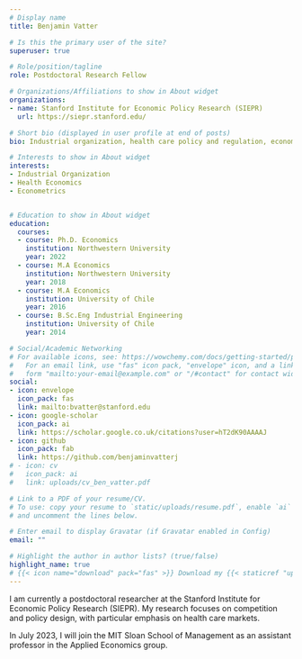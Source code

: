 ```yaml
---
# Display name
title: Benjamin Vatter

# Is this the primary user of the site?
superuser: true

# Role/position/tagline
role: Postdoctoral Research Fellow

# Organizations/Affiliations to show in About widget
organizations:
- name: Stanford Institute for Economic Policy Research (SIEPR)
  url: https://siepr.stanford.edu/

# Short bio (displayed in user profile at end of posts)
bio: Industrial organization, health care policy and regulation, econometrics

# Interests to show in About widget
interests:
- Industrial Organization
- Health Economics
- Econometrics


# Education to show in About widget
education:
  courses:
  - course: Ph.D. Economics
    institution: Northwestern University
    year: 2022
  - course: M.A Economics
    institution: Northwestern University
    year: 2018
  - course: M.A Economics
    institution: University of Chile
    year: 2016
  - course: B.Sc.Eng Industrial Engineering
    institution: University of Chile
    year: 2014

# Social/Academic Networking
# For available icons, see: https://wowchemy.com/docs/getting-started/page-builder/#icons
#   For an email link, use "fas" icon pack, "envelope" icon, and a link in the
#   form "mailto:your-email@example.com" or "/#contact" for contact widget.
social:
- icon: envelope
  icon_pack: fas
  link: mailto:bvatter@stanford.edu
- icon: google-scholar
  icon_pack: ai
  link: https://scholar.google.co.uk/citations?user=hT2dK90AAAAJ
- icon: github
  icon_pack: fab
  link: https://github.com/benjaminvatterj
# - icon: cv
#   icon_pack: ai
#   link: uploads/cv_ben_vatter.pdf

# Link to a PDF of your resume/CV.
# To use: copy your resume to `static/uploads/resume.pdf`, enable `ai` icons in `params.toml`, 
# and uncomment the lines below.

# Enter email to display Gravatar (if Gravatar enabled in Config)
email: ""

# Highlight the author in author lists? (true/false)
highlight_name: true
# {{< icon name="download" pack="fas" >}} Download my {{< staticref "uploads/cv_ben_vatter.pdf" "newtab" >}}resumé{{< /staticref >}}.
---
```


I am currently a postdoctoral researcher at the Stanford Institute for Economic Policy Research (SIEPR). My research focuses on competition and policy design, with particular emphasis on health care markets.

In July 2023, I will join the MIT Sloan School of Management as an assistant professor in the Applied Economics group.

